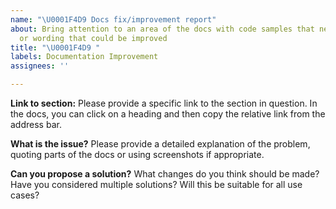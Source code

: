 ```yaml
---
name: "\U0001F4D9 Docs fix/improvement report"
about: Bring attention to an area of the docs with code samples that need updating
  or wording that could be improved
title: "\U0001F4D9 "
labels: Documentation Improvement
assignees: ''

---
```


__Link to section:__
Please provide a specific link to the section in question. In the docs, you can click on a heading and then copy the relative link from the address bar.

__What is the issue?__
Please provide a detailed explanation of the problem, quoting parts of the docs or using screenshots if appropriate.

__Can you propose a solution?__
What changes do you think should be made? Have you considered multiple solutions? Will this be suitable for all use cases?
